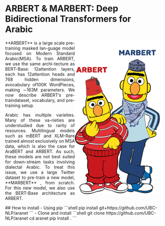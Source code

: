 # ARBERT & MARBERT: Deep Bidirectional Transformers for Arabic
<img src="ARBERT_MARBERT.jpg" alt="drawing" width="55%" align="right"/>

<p style='text-align: justify;'> **ARBERT** is a large scale pre-training masked lan-guage model focused on Modern Standard Arabic(MSA). To train ARBERT, we use the same archi-tecture as BERT-Base: 12attention layers, each has 12attention heads and 768 hidden dimensions, avocabulary of100K WordPieces, making ∼163M parameters. We now describe ARBERT’s pre-traindataset, vocabulary, and pre-training setup.</p>
<p style='text-align: justify;'> Arabic has multiple varieties.  Many of these va-rieties are understudied due to rarity of resources. Multilingual models such as mBERT and XLM-Rare trained almost exclusively on MSA data, which is also the case for AraBERT and ARBERT. As such, these models are not best suited for down-stream tasks involving dialectal Arabic.  To treat this issue, we use a large Twitter dataset to pre-train a new model, **MARBERT** , from scratch. For this new model, we also use the BERT-Base architecture as ARBERT. </p>
## How to install
 - Using pip
 ```shell
  pip install git+https://github.com/UBC-NLP/aranet
 ```
 - Clone and install
 ```shell
  git clone https://github.com/UBC-NLP/aranet
  cd aranet
  pip install .
```
